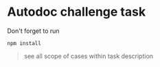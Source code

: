 # Autodoc challenge task

Don't forget to run

`npm install`

> see all scope of cases within task description
